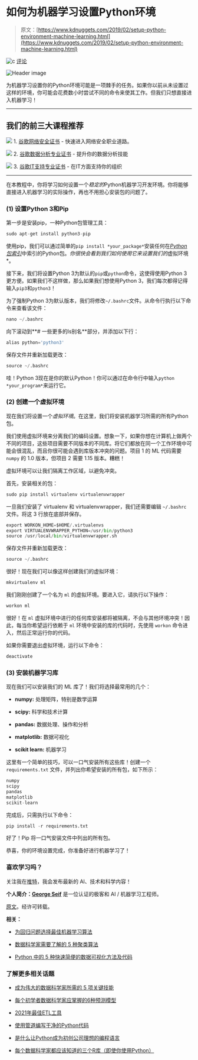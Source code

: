 # 如何为机器学习设置Python环境

> 原文：[https://www.kdnuggets.com/2019/02/setup-python-environment-machine-learning.html](https://www.kdnuggets.com/2019/02/setup-python-environment-machine-learning.html)

![c](../Images/3d9c022da2d331bb56691a9617b91b90.png) [评论](#comments)

![Header image](../Images/7bae1bb29491cd1ca0909193a110506c.png)

为机器学习设置你的Python环境可能是一项棘手的任务。如果你以前从未设置过这样的环境，你可能会花费数小时尝试不同的命令来使其工作。但我们只想直接进入机器学习！

* * *

## 我们的前三大课程推荐

![](../Images/0244c01ba9267c002ef39d4907e0b8fb.png) 1\. [谷歌网络安全证书](https://www.kdnuggets.com/google-cybersecurity) - 快速进入网络安全职业道路。

![](../Images/e225c49c3c91745821c8c0368bf04711.png) 2\. [谷歌数据分析专业证书](https://www.kdnuggets.com/google-data-analytics) - 提升你的数据分析技能

![](../Images/0244c01ba9267c002ef39d4907e0b8fb.png) 3\. [谷歌IT支持专业证书](https://www.kdnuggets.com/google-itsupport) - 在IT方面支持你的组织

* * *

在本教程中，你将学习如何设置一个*稳定的*Python机器学习开发环境。你将能够直接进入机器学习的实际操作，再也不用担心安装包的问题了。

### (1) 设置Python 3和Pip

第一步是安装pip，一种Python包管理工具：

```py
sudo apt-get install python3-pip
```

使用pip，我们可以通过简单的`pip install *your_package*`安装任何在[*Python包索引*](https://pypi.org/)中索引的Python包。*你很快会看到我们如何使用它来设置我们的*虚拟环境*。 

接下来，我们将设置Python 3为默认的`pip`或`python`命令，这使得使用Python 3更方便。如果我们不这样做，那么如果我们想使用Python 3，我们每次都得记得输入`pip3`和`python3`！

为了强制Python 3为默认版本，我们将修改`~/.bashrc`文件。从命令行执行以下命令来查看该文件：

```py
nano ~/.bashrc
```

向下滚动到**# 一些更多的ls别名**部分，并添加以下行：

```py
alias python='python3'
```

保存文件并重新加载更改：

```py
source ~/.bashrc
```

哇！Python 3现在是你的默认Python！你可以通过在命令行中输入`python *your_program*`来运行它。

### (2) 创建一个虚拟环境

现在我们将设置一个*虚拟环境*。在这里，我们将安装机器学习所需的所有Python包。

我们使用虚拟环境来分离我们的编码设置。想象一下，如果你想在计算机上做两个不同的项目，这些项目需要不同版本的不同库。将它们都放在同一个工作环境中可能会很混乱，而且你很可能会遇到库版本冲突的问题。项目 1 的 ML 代码需要 `numpy` 的 1.0 版本，但项目 2 需要 1.15 版本。糟糕！

虚拟环境可以让我们隔离工作区域，以避免冲突。

首先，安装相关的包：

```py
sudo pip install virtualenv virtualenvwrapper
```

一旦我们安装了 virtualenv 和 virtualenvwrapper，我们还需要编辑 `~/.bashrc` 文件。将这 3 行放在底部并保存。

```py
export WORKON_HOME=$HOME/.virtualenvs
export VIRTUALENVWRAPPER_PYTHON=/usr/bin/python3
source /usr/local/bin/virtualenvwrapper.sh
```

保存文件并重新加载更改：

```py
source ~/.bashrc
```

很好！现在我们可以像这样创建我们的虚拟环境：

```py
mkvirtualenv ml
```

我们刚刚创建了一个名为 `ml` 的虚拟环境。要进入它，请执行以下操作：

```py
workon ml
```

很好！在 `ml` 虚拟环境中进行的任何库安装都将被隔离，不会与其他环境冲突！因此，每当你希望运行依赖于 `ml` 环境中安装的库的代码时，先使用 `workon` 命令进入，然后正常运行你的代码。

如果你需要退出虚拟环境，运行以下命令：

```py
deactivate
```

### (3) 安装机器学习库

现在我们可以安装我们的 ML 库了！我们将选择最常用的几个：

+   **numpy:** 处理矩阵，特别是数学运算

+   **scipy:** 科学和技术计算

+   **pandas:** 数据处理、操作和分析

+   **matplotlib:** 数据可视化

+   **scikit learn:** 机器学习

这里有一个简单的技巧，可以一口气安装所有这些库！创建一个 `requirements.txt` 文件，并列出你希望安装的所有包，如下所示：

```py
numpy
scipy
pandas
matplotlib
scikit-learn
```

完成后，只需执行以下命令：

```py
pip install -r requirements.txt
```

好了！Pip 将一口气安装文件中列出的所有包。

恭喜，你的环境设置完成，你准备好进行机器学习了！

### 喜欢学习吗？

关注我在[推特](https://twitter.com/GeorgeSeif94)，我会发布最新的 AI、技术和科学内容！

**个人简介：[George Seif](https://towardsdatascience.com/@george.seif94)** 是一位认证的极客和 AI / 机器学习工程师。

[原文](https://towardsdatascience.com/how-to-setup-a-python-environment-for-machine-learning-354d6c29a264)。经许可转载。

**相关：**

+   [为回归问题选择最佳机器学习算法](/2018/08/selecting-best-machine-learning-algorithm-regression-problem.html)

+   [数据科学家需要了解的 5 种聚类算法](/2018/06/5-clustering-algorithms-data-scientists-need-know.html)

+   [Python 中的 5 种快速简便的数据可视化方法及代码](/2018/07/5-quick-easy-data-visualizations-python-code.html)

### 了解更多相关话题

+   [成为伟大的数据科学家所需的 5 项关键技能](https://www.kdnuggets.com/2021/12/5-key-skills-needed-become-great-data-scientist.html)

+   [每个初学者数据科学家应掌握的6种预测模型](https://www.kdnuggets.com/2021/12/6-predictive-models-every-beginner-data-scientist-master.html)

+   [2021年最佳ETL工具](https://www.kdnuggets.com/2021/12/mozart-best-etl-tools-2021.html)

+   [使用管道编写干净的Python代码](https://www.kdnuggets.com/2021/12/write-clean-python-code-pipes.html)

+   [是什么让Python成为初创公司理想的编程语言](https://www.kdnuggets.com/2021/12/makes-python-ideal-programming-language-startups.html)

+   [每个数据科学家都应该知道的三个R库（即使你使用Python）](https://www.kdnuggets.com/2021/12/three-r-libraries-every-data-scientist-know-even-python.html)
